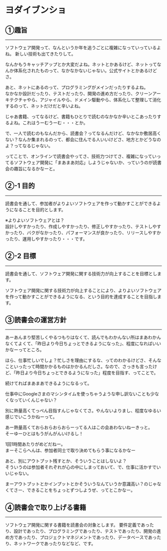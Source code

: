 # ヨダイブンショ  
  
## ①趣旨  
 ---
  
ソフトウェア開発って、なんというか年を追うごとに複雑になっていっているよね。
新しい技術も出てきたりして。  
  
なんかもうキャッチアップとか大変だよね。ネットとかあるけど、ネットってなんか体系化されたものって、なかなかないじゃない。公式サイトとかあるけどさ。  
  
あと、ネットにあるのって、プログラミングがメインだったりするよね。  
なかなか設計だったり、テストだったり、開発の進め方だったり、クリーンアーキテクチャやら、アジャイルやら、ドメイン駆動やら、体系化して整理して消化するのって、ネットだけだと辛いよね。  
  
じゃあ書籍、ってなるけど、書籍もひとりで読むのなかなか辛いとこあったりするよね。これはうーむうーむ・・・とか。  
  
で、一人で読むのもなんだから、読書会？ってなるんだけど、なかなか敷居高くない？なんか集まれるのって、都会に住んでる人いいけどさ、地方とかどうなのよ？ってなるじゃない。  
  
ってことで、オンラインで読書会やってさ、技術力つけてさ、複雑になっていってるソフトウェア開発に「まあまあ対応」しようじゃないか、っていうのが読書会の趣旨になるかなーと。  
  
## ②-1 目的  
 ---  
読書会を通して、参加者がよりよいソフトウェアを作って動かすことができるようになることを目的とします。  
  
※よりよいソフトウェアとは？  
設計しやすかったり、作成しやすかったり、修正しやすかったり、テストしやすかったり、バクがなかったり、パフォーマンスが良かったり、リリースしやすかったり、運用しやすかったり・・・です。  
  
## ②-2 目標  
 ---  
読書会を通して、ソフトウェア開発に関する技術力が向上することを目標とします。  
  
ソフトウェア開発に関する技術力が向上することにより、よりよいソフトウェアを作って動かすことができるようになる、という目的を達成することを目指します。  
  
## ③読書会の運営方針  
 ---
あーあんまり堅苦しくやるつもりはなくて、読んでもわかんない所はまあわかんなくてよくて、「昨日より今日ちょっとできるようになった」、程度になればいいかなーってところ。  
  
ほら、仕事忙しいでしょ？忙しさを理由にするな、ってのわかるけどさ、そんなこといったって時間かかるものはかかるんだしさ。なので、さっきも言ったけど、「昨日より今日ちょっとできるようになった」程度を目指す、ってことで。  
  
続けてればまあまあできるようになるって。  
  
仕事中にGoogleさまのマシンタイムを使っちゃうような申し訳ないことも少なくなっていくんじゃない？  
  
別に熱量高くてっぺん目指すんじゃなくてさ。やんないよりまし、程度なゆるい感じでいこうかねーって。  
  
あー熱量高くておらおらおらおらーってる人はこの会あわないねーきっと。  
そーゆーひとはもうがんがんいけるし！  
  
1回1時間あたりがめどだねー。  
まーそこらへんは、参加者同士で取り決めてもらう事になるかなー  
  
あと、別にアウトプット残すとか、そういうことはしないよ？  
そういうのは参加者それぞれが心の中にしまっておいて、で、仕事に活かすでいいじゃない。  
  
まーアウトプットとかインプットとかそういうなんていうか意識高い？のじゃなくてさー、できることをちょっとずつしようぜ、ってとこかなー。  
  
## ④読書会で取り上げる書籍  
 ---
  
ソフトウェア開発に関する書籍を読書会の対象とします。
要件定義であったり、設計であったり、プログラミングであったり、テストであったり、開発の進め方であったり、プロジェクトマネジメントであったり、データベースであったり、ネットワークであったりなどなど、です。
